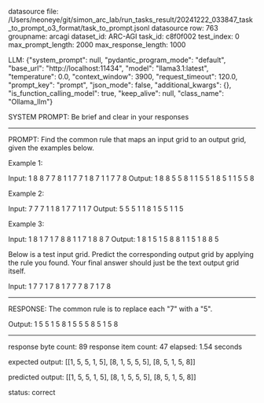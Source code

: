 datasource file: /Users/neoneye/git/simon_arc_lab/run_tasks_result/20241222_033847_task_to_prompt_o3_format/task_to_prompt.jsonl
datasource row: 763
groupname: arcagi
dataset_id: ARC-AGI
task_id: c8f0f002
test_index: 0
max_prompt_length: 2000
max_response_length: 1000

LLM:
{"system_prompt": null, "pydantic_program_mode": "default", "base_url": "http://localhost:11434", "model": "llama3.1:latest", "temperature": 0.0, "context_window": 3900, "request_timeout": 120.0, "prompt_key": "prompt", "json_mode": false, "additional_kwargs": {}, "is_function_calling_model": true, "keep_alive": null, "class_name": "Ollama_llm"}

SYSTEM PROMPT:
Be brief and clear in your responses

---

PROMPT:
Find the common rule that maps an input grid to an output grid, given the examples below.

Example 1:

Input:
1 8 8 7 7 8
1 1 7 7 1 8
7 1 1 7 7 8
Output:
1 8 8 5 5 8
1 1 5 5 1 8
5 1 1 5 5 8

Example 2:

Input:
7 7 7 1
1 8 1 7
7 1 1 7
Output:
5 5 5 1
1 8 1 5
5 1 1 5

Example 3:

Input:
1 8 1 7 1
7 8 8 1 1
7 1 8 8 7
Output:
1 8 1 5 1
5 8 8 1 1
5 1 8 8 5

Below is a test input grid. Predict the corresponding output grid by applying the rule you found. Your final answer should just be the text output grid itself.

Input:
1 7 7 1 7
8 1 7 7 7
8 7 1 7 8


---

RESPONSE:
The common rule is to replace each "7" with a "5".

Output:
1 5 5 1 5
8 1 5 5 5
8 5 1 5 8

---


response byte count: 89
response item count: 47
elapsed: 1.54 seconds

expected output:
[[1, 5, 5, 1, 5], [8, 1, 5, 5, 5], [8, 5, 1, 5, 8]]

predicted output:
[[1, 5, 5, 1, 5], [8, 1, 5, 5, 5], [8, 5, 1, 5, 8]]

status: correct
